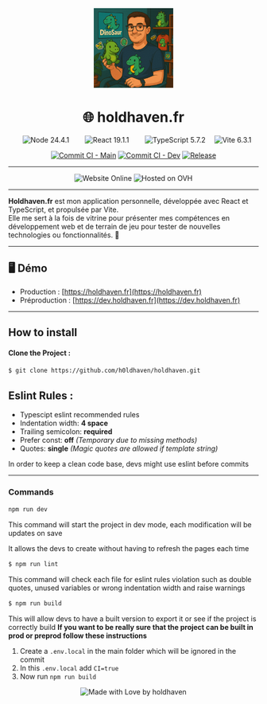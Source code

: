 <div align="center">
    <img src="./public/images/png/profil.png" style="width: 10rem" alt="website logo">
    <h1>🌐 holdhaven.fr</h1>
</div>

<div align="center">
    <img style="margin: 0 1em" src="https://img.shields.io/badge/node-24.4.1-5FA04E?logo=nodedotjs&style=for-the-badge" alt="Node 24.4.1">
    <img style="margin: 0 1em" src="https://img.shields.io/badge/react-19.1.1-61DAFB?logo=react&style=for-the-badge" alt="React 19.1.1">
    <img style="margin: 0 1em" src="https://img.shields.io/badge/typescript-5.7.2-3178C6?logo=typescript&style=for-the-badge&logoColor=white" alt="TypeScript 5.7.2">
    <img src="https://img.shields.io/badge/vite-6.3.1-646CFF?style=for-the-badge&logo=vite&logoColor=white" alt="Vite 6.3.1"/>
</div>

<div align="center">

  [![Commit CI - Main](https://img.shields.io/github/actions/workflow/status/h0ldhaven/holdhaven/commit-ci.yml?branch=main&style=for-the-badge&logo=github)](https://github.com/h0ldhaven/holdhaven/actions)
  [![Commit CI - Dev](https://img.shields.io/github/actions/workflow/status/h0ldhaven/holdhaven/commit-ci.yml?branch=dev&style=for-the-badge&logo=github)](https://github.com/h0ldhaven/holdhaven/actions)
  [![Release](https://img.shields.io/github/v/release/h0ldhaven/holdhaven?style=for-the-badge&logo=github)](https://github.com/h0ldhaven/holdhaven/releases)

</div>

---

<div align="center">
  <img src="https://img.shields.io/badge/website-online-brightgreen?style=for-the-badge&logo=firefoxbrowser&logoColor=white" alt="Website Online"/>
  <img src="https://img.shields.io/badge/hosted%20on-OVH-123F6D?style=for-the-badge&logo=ovh&logoColor=white" alt="Hosted on OVH"/>
</div>

---

**Holdhaven.fr** est mon application personnelle, développée avec React et TypeScript, et propulsée par Vite.  
Elle me sert à la fois de vitrine pour présenter mes compétences en développement web et de terrain de jeu pour tester de nouvelles technologies ou fonctionnalités. 🚀


---

## 🖥️ Démo

- Production : [https://holdhaven.fr](https://holdhaven.fr)  
- Préproduction : [https://dev.holdhaven.fr](https://dev.holdhaven.fr)  

---

<h2>How to install</h2>

#### Clone the Project :
```sh
$ git clone https://github.com/h0ldhaven/holdhaven.git
```
## Eslint Rules :
- Typescipt eslint recommended rules
- Indentation width: **4 space**
- Trailing semicolon: **required**
- Prefer const: **off** *(Temporary due to missing methods)*
- Quotes: **single** *(Magic quotes are allowed if template string)*

In order to keep a clean code base, devs might use eslint before commits

---

### Commands

```sh
npm run dev
```
This command will start the project in dev mode, each modification will be updates on save

It allows the devs to create without having to refresh the pages each time

```sh
$ npm run lint
```
This command will check each file for eslint rules violation such as double quotes, unused variables or wrong indentation width and raise warnings


```sh
$ npm run build
```

This will allow devs to have a built version to export it or see if the project is correctly build
**If you want to be really sure that the project can be built in prod or preprod follow these instructions**
1. Create a ``.env.local`` in the main folder which will be ignored in the commit
2. In this ``.env.local`` add ``CI=true``
3. Now run ``npm run build``

<div align="center">
  <img src="https://img.shields.io/badge/Made with ❤️ by H0ldhaven?style=for-the-badge" alt="Made with Love by holdhaven">
</div>
